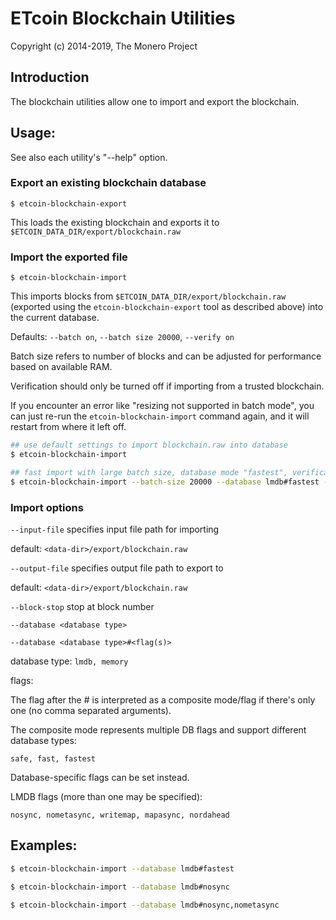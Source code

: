 # ETcoin Blockchain Utilities

Copyright (c) 2014-2019, The Monero Project

## Introduction

The blockchain utilities allow one to import and export the blockchain.

## Usage:

See also each utility's "--help" option.

### Export an existing blockchain database

`$ etcoin-blockchain-export`

This loads the existing blockchain and exports it to `$ETCOIN_DATA_DIR/export/blockchain.raw`

### Import the exported file

`$ etcoin-blockchain-import`

This imports blocks from `$ETCOIN_DATA_DIR/export/blockchain.raw` (exported using the
`etcoin-blockchain-export` tool as described above) into the current database.

Defaults: `--batch on`, `--batch size 20000`, `--verify on`

Batch size refers to number of blocks and can be adjusted for performance based on available RAM.

Verification should only be turned off if importing from a trusted blockchain.

If you encounter an error like "resizing not supported in batch mode", you can just re-run
the `etcoin-blockchain-import` command again, and it will restart from where it left off.

```bash
## use default settings to import blockchain.raw into database
$ etcoin-blockchain-import

## fast import with large batch size, database mode "fastest", verification off
$ etcoin-blockchain-import --batch-size 20000 --database lmdb#fastest --verify off

```

### Import options

`--input-file`
specifies input file path for importing

default: `<data-dir>/export/blockchain.raw`

`--output-file`
specifies output file path to export to

default: `<data-dir>/export/blockchain.raw`

`--block-stop`
stop at block number

`--database <database type>`

`--database <database type>#<flag(s)>`

database type: `lmdb, memory`

flags:

The flag after the # is interpreted as a composite mode/flag if there's only
one (no comma separated arguments).

The composite mode represents multiple DB flags and support different database types:

`safe, fast, fastest`

Database-specific flags can be set instead.

LMDB flags (more than one may be specified):

`nosync, nometasync, writemap, mapasync, nordahead`

## Examples:

```bash
$ etcoin-blockchain-import --database lmdb#fastest

$ etcoin-blockchain-import --database lmdb#nosync

$ etcoin-blockchain-import --database lmdb#nosync,nometasync
```
